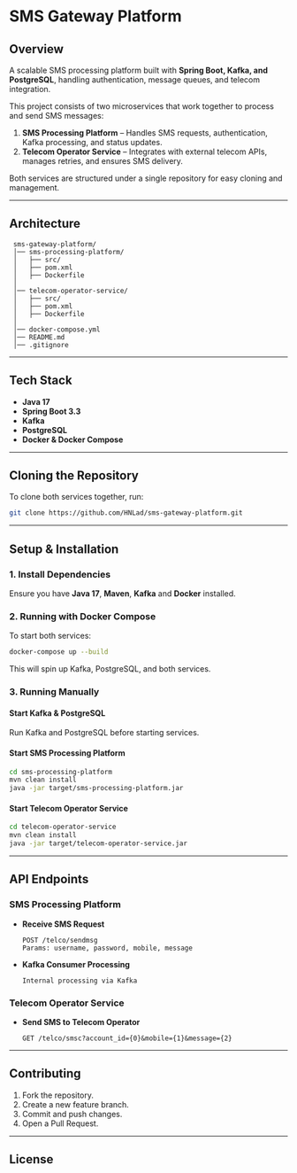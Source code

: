 # SMS Gateway Platform

## Overview
A scalable SMS processing platform built with **Spring Boot, Kafka, and PostgreSQL**, handling authentication, message queues, and telecom integration.

This project consists of two microservices that work together to process and send SMS messages:

1. **SMS Processing Platform** – Handles SMS requests, authentication, Kafka processing, and status updates.
2. **Telecom Operator Service** – Integrates with external telecom APIs, manages retries, and ensures SMS delivery.

Both services are structured under a single repository for easy cloning and management.

---

## Architecture
```
 sms-gateway-platform/
 │── sms-processing-platform/
 │   ├── src/
 │   ├── pom.xml
 │   ├── Dockerfile
 │
 │── telecom-operator-service/
 │   ├── src/
 │   ├── pom.xml
 │   ├── Dockerfile
 │
 │── docker-compose.yml
 │── README.md
 │── .gitignore
```

---

## Tech Stack
- **Java 17**
- **Spring Boot 3.3**
- **Kafka**
- **PostgreSQL**
- **Docker & Docker Compose**

---

## Cloning the Repository
To clone both services together, run:
```sh
git clone https://github.com/HNLad/sms-gateway-platform.git
```

---

## Setup & Installation
### 1. Install Dependencies
Ensure you have **Java 17**, **Maven**, **Kafka** and **Docker** installed.

### 2. Running with Docker Compose
To start both services:
```sh
docker-compose up --build
```
This will spin up Kafka, PostgreSQL, and both services.

### 3. Running Manually
#### Start Kafka & PostgreSQL
Run Kafka and PostgreSQL before starting services.

#### Start SMS Processing Platform
```sh
cd sms-processing-platform
mvn clean install
java -jar target/sms-processing-platform.jar
```

#### Start Telecom Operator Service
```sh
cd telecom-operator-service
mvn clean install
java -jar target/telecom-operator-service.jar
```

---

## API Endpoints
### SMS Processing Platform
- **Receive SMS Request**
  ```
  POST /telco/sendmsg
  Params: username, password, mobile, message
  ```
- **Kafka Consumer Processing**
  ```
  Internal processing via Kafka
  ```

### Telecom Operator Service
- **Send SMS to Telecom Operator**
  ```
  GET /telco/smsc?account_id={0}&mobile={1}&message={2}
  ```

---

## Contributing
1. Fork the repository.
2. Create a new feature branch.
3. Commit and push changes.
4. Open a Pull Request.

---

## License
